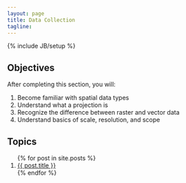 ```yaml
---
layout: page
title: Data Collection
tagline:
---
```

{% include JB/setup %}

## Objectives

After completing this section, you will:

1. Become familiar with spatial data types
2. Understand what a projection is
3. Recognize the difference between raster and vector data
4. Understand basics of scale, resolution, and scope

## Topics

<ol class="posts">
  {% for post in site.posts %}
    <li><a href="{{ BASE_PATH }}{{ post.url }}">{{ post.title }}</a></li>
  {% endfor %}
</ol>


<!--
----

## More Resources
-->
